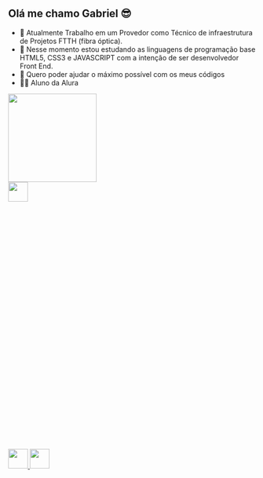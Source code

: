 ## Olá me chamo Gabriel 😎

- 🔭 Atualmente Trabalho em um Provedor como Técnico de infraestrutura de Projetos FTTH (fibra óptica).
- 🌱 Nesse momento estou estudando as linguagens de programação base HTML5, CSS3 e JAVASCRIPT com a intenção de ser desenvolvedor Front End.
- 👯 Quero poder ajudar o máximo possível com os meus códigos 
- 👨‍🎓 Aluno da Alura 

<div>
  <a href="https://github.com/LucenaFrontEnd">
  <img height = "180em" src = "https://github-readme-stats.vercel.app/api?username=LucenaFrontEnd&show_icons=true&theme=dark&include_all_commits=true&count_private=true" />
</div>
<div>
  <link rel="stylesheet" href="https://cdn.jsdelivr.net/gh/devicons/devicon@v2.14.0/devicon.min.css">
  <i class="devicon-css3-plain-wordmark colored"></i>
  <img height="40px" width="40px" src="https://cdn.jsdelivr.net/gh/devicons/devicon/icons/css3/css3-original-wordmark.svg" />
  <svg viewBox = "0 0 128 128">
  <svg viewBox="0 0 128 128">
  <link rel="stylesheet" href="https://cdn.jsdelivr.net/gh/devicons/devicon@v2.14.0/devicon.min.css">
  <i class="devicon-html5-plain-wordmark"></i>
  <img height="40px" width="40px" src="https://cdn.jsdelivr.net/gh/devicons/devicon/icons/html5/html5-plain-wordmark.svg" />
  <link rel="stylesheet" href="https://cdn.jsdelivr.net/gh/devicons/devicon@v2.14.0/devicon.min.css">
  <i class="devicon-javascript-plain"></i>
  <img height="40px" width="40px" src="https://cdn.jsdelivr.net/gh/devicons/devicon/icons/javascript/javascript-plain.svg" />
</svg>
</div>

